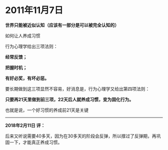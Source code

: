 # 2011年11月7日

**世界只能被近似认知（应该有一部分是可以被完全认知的）**



如何让人养成习惯

行为心理学给出三项法则：

**经常反馈；**

**把握时机；**

**有好必奖，有坏必惩。**



要长期做到这三项显然不容易，好消息是，行为心理学又给出第四项法则：

**只要再21天里做到前三项，22天后人就养成习惯，变为固化行为。**

也就是说，一个好习惯的养成前21天是关键



---

**2018年2月11日   评：**

后来又听说需要40多天，因为在30多天的阶段会反弹，所以撑过了反弹期，再巩固一下，才能真正养成习惯。

